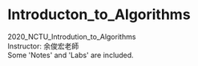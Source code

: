 # Introducton_to_Algorithms
2020_NCTU_Introdution_to_Algorithms  
Instructor: 余俊宏老師  
Some 'Notes' and 'Labs' are included.
